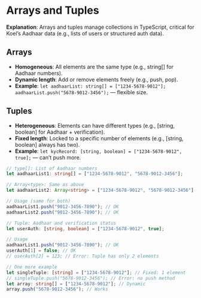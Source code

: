# Arrays and Tuples

**Explanation**: Arrays and tuples manage collections in TypeScript, critical for Koel’s Aadhaar data (e.g., lists of users or structured auth data).

## Arrays

- **Homogeneous**: All elements are the same type (e.g., string[] for Aadhaar numbers).
- **Dynamic length**: Add or remove elements freely (e.g., push, pop).
- **Example**: `let aadhaarList: string[] = ["1234-5678-9012"]; aadhaarList.push("5678-9012-3456");` — flexible size.

## Tuples

- **Heterogeneous**: Elements can have different types (e.g., [string, boolean] for Aadhaar + verification).
- **Fixed length**: Locked to a specific number of elements (e.g., [string, boolean] always has two).
- **Example**: `let kycRecord: [string, boolean] = ["1234-5678-9012", true];` — can’t push more.

```typescript
// type[]: List of Aadhaar numbers
let aadhaarList1: string[] = ["1234-5678-9012", "5678-9012-3456"];

// Array<type>: Same as above
let aadhaarList2: Array<string> = ["1234-5678-9012", "5678-9012-3456"];

// Usage (same for both)
aadhaarList1.push("9012-3456-7890"); // OK
aadhaarList2.push("9012-3456-7890"); // OK

// Tuple: Aadhaar and verification status
let userAuth: [string, boolean] = ["1234-5678-9012", true];

// Usage
aadhaarList1.push("9012-3456-7890"); // OK
userAuth[1] = false; // OK
// userAuth[2] = 123; // Error: Tuple has only 2 elements

// One more example
let singleTuple: [string] = ["1234-5678-9012"]; // Fixed: 1 element
// singleTuple.push("5678-9012-3456"); // Error: no push method
let array: string[] = ["1234-5678-9012"]; // Dynamic
array.push("5678-9012-3456"); // Works
```
